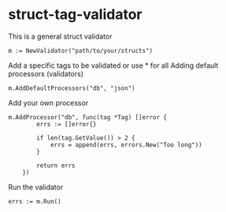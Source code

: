 # struct-tag-validator

This is a general struct validator

```
m := NewValidator("path/to/your/structs")
```

Add a specific tags to be validated or use * for all
Adding default processors (validators)

```
m.AddDefaultProcessors("db", "json")
```


Add your own processor

```
m.AddProcessor("db", func(tag *Tag) []error {
		errs := []error{}

		if len(tag.GetValue()) > 2 {
			errs = append(errs, errors.New("Too long"))
		}

		return errs
	})
```
  
  
  Run the validator
  
 ```
 errs := m.Run()
 ```
